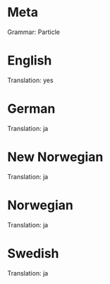 Meta
====

Grammar: Particle



English
=======

Translation: yes



German
======

Translation: ja



New Norwegian
=============

Translation: ja



Norwegian
=========

Translation: ja



Swedish
=======

Translation: ja
